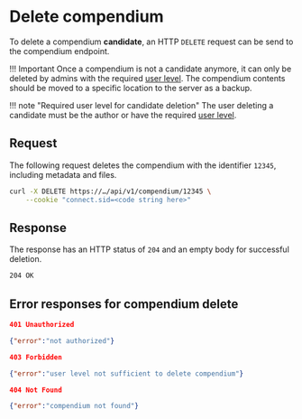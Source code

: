 # Delete compendium

To delete a compendium **candidate**, an HTTP `DELETE` request can be send to the compendium endpoint.

!!! Important
    Once a compendium is not a candidate anymore, it can only be deleted by admins with the required [user level](../user/levels.md).
    The compendium contents should be moved to a specific location to the server as a backup.

!!! note "Required user level for candidate deletion"
    The user deleting a candidate must be the author or have the required [user level](../user/levels.md).

## Request

The following request deletes the compendium with the identifier `12345`, including metadata and files.

```bash
curl -X DELETE https://…/api/v1/compendium/12345 \
    --cookie "connect.sid=<code string here>"
```

## Response

The response has an HTTP status of `204` and an empty body for successful deletion.

```bash
204 OK
```

## Error responses for compendium delete

```json
401 Unauthorized

{"error":"not authorized"}
```

```json
403 Forbidden

{"error":"user level not sufficient to delete compendium"}
```

```json
404 Not Found

{"error":"compendium not found"}
```